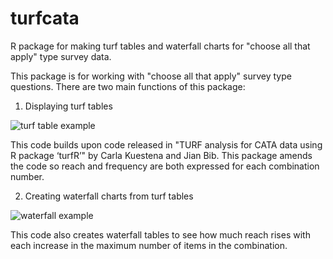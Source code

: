 # turfcata
R package for making turf tables and waterfall charts for "choose all that apply" type survey data.

This package is for working with "choose all that apply" survey type questions. There are two main functions of this package:

1) Displaying turf tables

![turf table example](https://github.com/lukastay/turfcata/turftable.jpg?raw=true)


This code builds upon code released in "TURF analysis for CATA data using R package ‘turfR’" by Carla Kuestena and Jian Bib. This package amends the code so reach and frequency are both expressed for each combination number.

2) Creating waterfall charts from turf tables

![waterfall example](https://github.com/lukastay/turfcata/waterfall.tiff?raw=true)

This code also creates waterfall tables to see how much reach rises with each increase in the maximum number of items in the combination.
